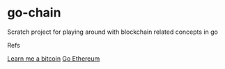 # go-chain

Scratch project for playing around with blockchain related concepts in go

Refs

[Learn me a bitcoin](https://learnmeabitcoin.com/)
[Go Ethereum](https://goethereumbook.org/en/)